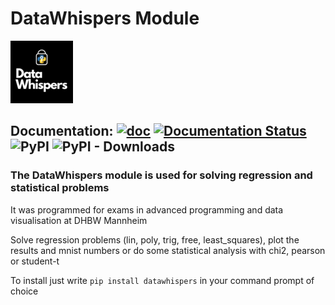 # DataWhispers Module

![DataWhispers Logo](https://github.com/GermanPaul12/datawhispers/blob/main/assets/logo.png?raw=true)

## Documentation: [![doc](https://img.shields.io/badge/Made%20with-Sphinx-1f425f.svg)](https://germanpaul12.github.io/datawhispers/) [![Documentation Status](https://readthedocs.org/projects/datawhispers/badge/?version=latest)](https://datawhispers.readthedocs.io/en/latest/?badge=latest) ![PyPI](https://img.shields.io/pypi/v/datawhispers) ![PyPI - Downloads](https://img.shields.io/pypi/dm/datawhispers)

### The **DataWhispers** module is used for solving regression and statistical problems

It was programmed for exams in advanced programming and data visualisation at DHBW Mannheim

Solve regression problems (lin, poly, trig, free, least_squares), plot the results and mnist numbers or do some statistical analysis with chi2, pearson or student-t

To install just write ```pip install datawhispers``` in your command prompt of choice
